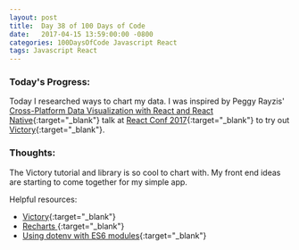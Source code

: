 ```yaml
---
layout: post
title:  Day 38 of 100 Days of Code
date:   2017-04-15 13:59:00:00 -0800
categories: 100DaysOfCode Javascript React
tags: Javascript React
---
```


### Today's Progress:
Today I researched ways to chart my data. I was inspired by Peggy Rayzis' [Cross-Platform Data Visualization with React and React Native](http://conf.reactjs.org/speakers/peggy){:target="_blank"} talk at [React Conf 2017](http://conf.reactjs.org/){:target="_blank"} to try out [Victory](https://github.com/FormidableLabs/victory){:target="_blank"}.

### Thoughts:
The Victory tutorial and library is so cool to chart with. My front end ideas are starting to come together for my simple app.

Helpful resources:
* [Victory](http://formidable.com/open-source/victory/){:target="_blank"}
* [Recharts ](https://github.com/recharts/recharts){:target="_blank"}
* [Using dotenv with ES6 modules](https://github.com/motdotla/dotenv/issues/133){:target="_blank"}
